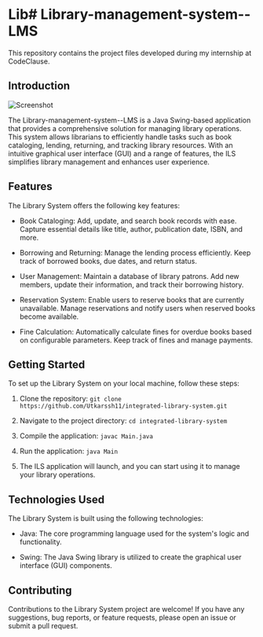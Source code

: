 # Lib# Library-management-system--LMS

This repository contains the project files developed during my internship at CodeClause.

## Introduction
![Screenshot](https://github.com/Utkarssh11/Integrated-Library-System-ILS-/blob/main/Screenshot%20(328).png?raw=true)

The Library-management-system--LMS is a Java Swing-based application that provides a comprehensive solution for managing library operations. This system allows librarians to efficiently handle tasks such as book cataloging, lending, returning, and tracking library resources. With an intuitive graphical user interface (GUI) and a range of features, the ILS simplifies library management and enhances user experience.

## Features

The Library System offers the following key features:

- Book Cataloging: Add, update, and search book records with ease. Capture essential details like title, author, publication date, ISBN, and more.

- Borrowing and Returning: Manage the lending process efficiently. Keep track of borrowed books, due dates, and return status.

- User Management: Maintain a database of library patrons. Add new members, update their information, and track their borrowing history.

- Reservation System: Enable users to reserve books that are currently unavailable. Manage reservations and notify users when reserved books become available.

- Fine Calculation: Automatically calculate fines for overdue books based on configurable parameters. Keep track of fines and manage payments.

## Getting Started

To set up the Library System  on your local machine, follow these steps:

1. Clone the repository: `git clone https://github.com/Utkarssh11/integrated-library-system.git`

2. Navigate to the project directory: `cd integrated-library-system`

3. Compile the application: `javac Main.java`

4. Run the application: `java Main`

5. The ILS application will launch, and you can start using it to manage your library operations.

## Technologies Used

The Library System  is built using the following technologies:

- Java: The core programming language used for the system's logic and functionality.

- Swing: The Java Swing library is utilized to create the graphical user interface (GUI) components.

## Contributing

Contributions to the  Library System project are welcome! If you have any suggestions, bug reports, or feature requests, please open an issue or submit a pull request.

